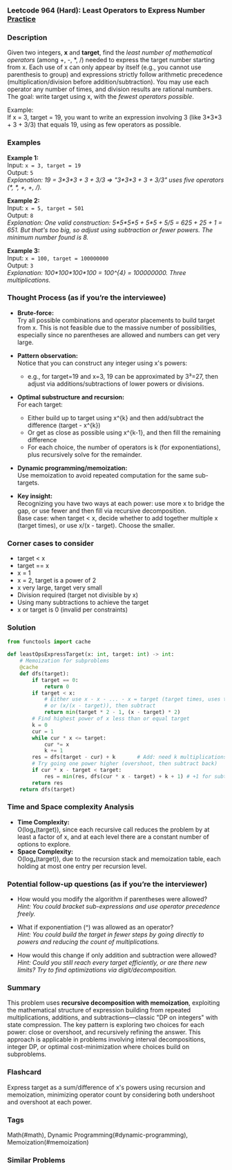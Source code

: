 ### Leetcode 964 (Hard): Least Operators to Express Number [Practice](https://leetcode.com/problems/least-operators-to-express-number)

### Description  
Given two integers, **x** and **target**, find the *least number of mathematical operators* (among +, -, \*, /) needed to express the target number starting from x. Each use of x can only appear by itself (e.g., you cannot use parenthesis to group) and expressions strictly follow arithmetic precedence (multiplication/division before addition/subtraction). You may use each operator any number of times, and division results are rational numbers. The goal: write target using x, with the *fewest operators possible*.

Example:  
If x = 3, target = 19, you want to write an expression involving 3 (like 3\*3\*3 + 3 + 3/3) that equals 19, using as few operators as possible.

### Examples  

**Example 1:**  
Input: `x = 3, target = 19`  
Output: `5`  
*Explanation: 19 = 3\*3\*3 + 3 + 3/3 ⇒ "3\*3\*3 + 3 + 3/3" uses five operators (\*, \*, +, +, /).*

**Example 2:**  
Input: `x = 5, target = 501`  
Output: `8`  
*Explanation: One valid construction: 5\*5\*5\*5 + 5\*5 + 5/5 = 625 + 25 + 1 = 651. But that's too big, so adjust using subtraction or fewer powers. The minimum number found is 8.*

**Example 3:**  
Input: `x = 100, target = 100000000`  
Output: `3`  
*Explanation: 100\*100\*100\*100 = 100^{4} = 100000000. Three multiplications.*

### Thought Process (as if you’re the interviewee)  
- **Brute-force:**  
  Try all possible combinations and operator placements to build target from x. This is not feasible due to the massive number of possibilities, especially since no parentheses are allowed and numbers can get very large.

- **Pattern observation:**  
  Notice that you can construct any integer using x's powers:  
  - e.g., for target=19 and x=3, 19 can be approximated by 3³=27, then adjust via additions/subtractions of lower powers or divisions.

- **Optimal substructure and recursion:**  
  For each target:
  - Either build up to target using x^{k} and then add/subtract the difference (target - x^{k})
  - Or get as close as possible using x^{k-1}, and then fill the remaining difference
  - For each choice, the number of operators is k (for exponentiations), plus recursively solve for the remainder.

- **Dynamic programming/memoization:**  
  Use memoization to avoid repeated computation for the same sub-targets.

- **Key insight:**  
  Recognizing you have two ways at each power: use more x to bridge the gap, or use fewer and then fill via recursive decomposition.    
  Base case: when target < x, decide whether to add together multiple x (target times), or use x/(x - target). Choose the smaller.

### Corner cases to consider  
- target < x  
- target == x  
- x = 1  
- x = 2, target is a power of 2  
- x very large, target very small  
- Division required (target not divisible by x)  
- Using many subtractions to achieve the target  
- x or target is 0 (invalid per constraints)  

### Solution

```python
from functools import cache

def leastOpsExpressTarget(x: int, target: int) -> int:
    # Memoization for subproblems
    @cache
    def dfs(target):
        if target == 0:
            return 0
        if target < x:
            # Either use x - x - ... - x = target (target times, uses target operators)
            # or (x/(x - target)), then subtract
            return min(target * 2 - 1, (x - target) * 2)
        # Find highest power of x less than or equal target
        k = 0
        cur = 1
        while cur * x <= target:
            cur *= x
            k += 1
        res = dfs(target - cur) + k       # Add: need k multiplications to build x^k, then plus for reminder
        # Try going one power higher (overshoot, then subtract back)
        if cur * x - target < target:
            res = min(res, dfs(cur * x - target) + k + 1) # +1 for subtraction
        return res
    return dfs(target)
```

### Time and Space complexity Analysis  

- **Time Complexity:**  
  O(logₓ(target)), since each recursive call reduces the problem by at least a factor of x, and at each level there are a constant number of options to explore.
- **Space Complexity:**  
  O(logₓ(target)), due to the recursion stack and memoization table, each holding at most one entry per recursion level.

### Potential follow-up questions (as if you’re the interviewer)  

- How would you modify the algorithm if parentheses were allowed?  
  *Hint: You could bracket sub-expressions and use operator precedence freely.*

- What if exponentiation (^) was allowed as an operator?  
  *Hint: You could build the target in fewer steps by going directly to powers and reducing the count of multiplications.*

- How would this change if only addition and subtraction were allowed?  
  *Hint: Could you still reach every target efficiently, or are there new limits? Try to find optimizations via digit/decomposition.*

### Summary
This problem uses **recursive decomposition with memoization**, exploiting the mathematical structure of expression building from repeated multiplications, additions, and subtractions—classic "DP on integers" with state compression. The key pattern is exploring two choices for each power: close or overshoot, and recursively refining the answer. This approach is applicable in problems involving interval decompositions, integer DP, or optimal cost-minimization where choices build on subproblems.


### Flashcard
Express target as a sum/difference of x's powers using recursion and memoization, minimizing operator count by considering both undershoot and overshoot at each power.

### Tags
Math(#math), Dynamic Programming(#dynamic-programming), Memoization(#memoization)

### Similar Problems

